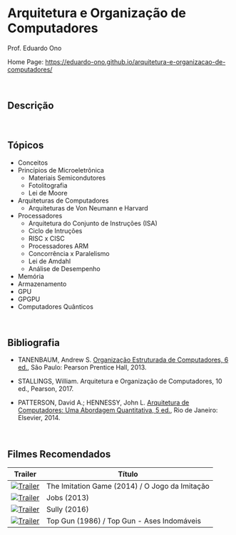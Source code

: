# Arquitetura e Organização de Computadores

Prof. Eduardo Ono

Home Page: https://eduardo-ono.github.io/arquitetura-e-organizacao-de-computadores/

<br>

## Descrição

<br>

## Tópicos

* Conceitos
* Princípios de Microeletrônica
    * Materiais Semicondutores
    * Fotolitografia
    * Lei de Moore
* Arquiteturas de Computadores
    * Arquiteturas de Von Neumann e Harvard
* Processadores
    * Arquitetura do Conjunto de Instruções (ISA)
    * Ciclo de Intruções
    * RISC x CISC
    * Processadores ARM
    * Concorrência x Paralelismo
    * Lei de Amdahl
    * Análise de Desempenho
* Memória
* Armazenamento
* GPU
* GPGPU
* Computadores Quânticos

<br>

## Bibliografia

* TANENBAUM, Andrew S. [Organização Estruturada de Computadores, 6 ed.](https://archive.org/details/TanenbaumOrganizacaoEstruturadaDeComputadores6Ed),
São Paulo: Pearson Prentice Hall, 2013.

* STALLINGS, William. Arquitetura e Organização de Computadores, 10 ed., Pearson, 2017.

* PATTERSON, David A.; HENNESSY, John L. [Arquitetura de Computadores: Uma Abordagem Quantitativa, 5 ed.](https://archive.org/details/ArquiteturaDeComputadores), Rio de Janeiro: Elsevier, 2014.

<br>

## Filmes Recomendados

| Trailer | Título|
| --- | --- |
[![Trailer](https://img.youtube.com/vi/nuPZUUED5uk/default.jpg)](https://youtu.be/nuPZUUED5uk) | The Imitation Game (2014) / O Jogo da Imitação
[![Trailer](https://img.youtube.com/vi/SH1jKZwcS9Y/default.jpg)](https://youtu.be/SH1jKZwcS9Y) | Jobs (2013)
[![Trailer](https://img.youtube.com/vi/9n6hcBc4bgE/default.jpg)](https://youtu.be/9n6hcBc4bgE) | Sully (2016)
[![Trailer](https://img.youtube.com/vi/r5h5JrzJMtQ/default.jpg)](https://youtu.be/r5h5JrzJMtQ) | Top Gun (1986) / Top Gun - Ases Indomáveis

<br>
